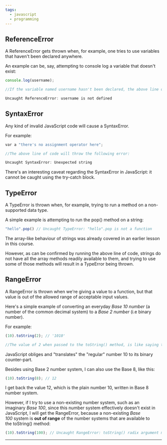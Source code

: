 ```yaml
---
tags:
  - javascript
  - programming
---
```

## ReferenceError

A ReferenceError gets thrown when, for example, one tries to use variables that haven't been declared anywhere.

An example can be, say, attempting to console log a variable that doesn't exist:

```JavaScript
console.log(username);

//If the variable named username hasn't been declared, the above line of code will result in the following output:

Uncaught ReferenceError: username is not defined
```

## SyntaxError

Any kind of invalid JavaScript code will cause a SyntaxError.

For example:

```JavaScript
var a "there's no assignment operator here";

//The above line of code will throw the following error:

Uncaught SyntaxError: Unexpected string
```

There's an interesting caveat regarding the SyntaxError in JavaScript: it cannot be caught using the try-catch block.

## TypeError

A TypeError is thrown when, for example, trying to run a method on a non-supported data type.

A simple example is attempting to run the pop() method on a string:

```JavaScript
"hello".pop() // Uncaught TypeError: "hello".pop is not a function
```

The array-like behaviour of strings was already covered in an earlier lesson in this course.

However, as can be confirmed by running the above line of code, strings do not have all the array methods readily available to them, and trying to use some of those methods will result in a TypeError being thrown.

## RangeError

A RangeError is thrown when we're giving a value to a function, but that value is out of the allowed range of acceptable input values.

Here's a simple example of converting an everyday _Base 10 number_ (a number of the common decimal system) to a _Base 2 number_ (i.e binary number).

For example:

```JavaScript
(10).toString(2); // '1010'

//The value of 2 when passed to the toString() method, is like saying to JavaScript: "convert the value of 10 of the Base 10 number system, to its counter-part in the Base 2 number system".
```

JavaScript obliges and "translates" the "regular" number 10 to its binary counter-part.

Besides using Base 2 number system, I can also use the Base 8, like this:

```JavaScript
(10).toString(8); // 12
```

I get back the value 12, which is the plain number 10, written in Base 8 number system.

However, if I try to use a non-existing number system, such as an imaginary _Base 100_, since this number system effectively doesn't exist in JavaScript, I will get the RangeError, because a non-existing _Base 100_ system is **out of range** of the number systems that are available to the toString() method:

```JavaScript
(10).toString(100); // Uncaught RangeError: toString() radix argument must be between 2 and 36
```

---
